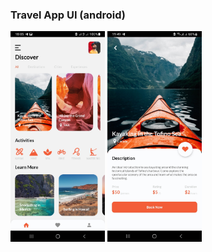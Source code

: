 ### Travel App UI (android)

<img src="./assets/images/Home.jpg" width="30%" height="30%" alt="Home Screen">
<img src="./assets/images/Details.jpg" width="30%" height="30%" alt="Details Screen">